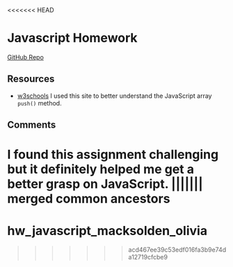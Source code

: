 <<<<<<< HEAD
# Javascript Homework

[GitHub Repo](https://github.com/omacksolden/hw_javascript_macksolden_olivia)

## Resources

- [w3schools](http://www.w3schools.com/jsref/jsref_push.asp) I used this site to better understand the JavaScript array `push()` method.



## Comments

I found this assignment challenging but it definitely helped me get a better grasp on JavaScript.
||||||| merged common ancestors
=======
# hw_javascript_macksolden_olivia
>>>>>>> acd467ee39c53edf016fa3b9e74da12719cfcbe9
